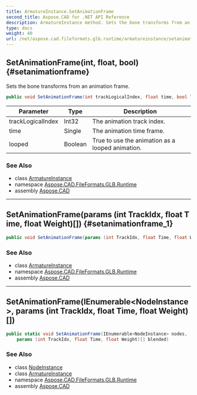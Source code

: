 ```yaml
---
title: ArmatureInstance.SetAnimationFrame
second_title: Aspose.CAD for .NET API Reference
description: ArmatureInstance method. Sets the bone transforms from an animation frame
type: docs
weight: 40
url: /net/aspose.cad.fileformats.glb.runtime/armatureinstance/setanimationframe/
---
```

## SetAnimationFrame(int, float, bool) {#setanimationframe}

Sets the bone transforms from an animation frame.

```csharp
public void SetAnimationFrame(int trackLogicalIndex, float time, bool looped = true)
```

| Parameter | Type | Description |
| --- | --- | --- |
| trackLogicalIndex | Int32 | The animation track index. |
| time | Single | The animation time frame. |
| looped | Boolean | True to use the animation as a looped animation. |

### See Also

* class [ArmatureInstance](../)
* namespace [Aspose.CAD.FileFormats.GLB.Runtime](../../armatureinstance/)
* assembly [Aspose.CAD](../../../)

---

## SetAnimationFrame(params (int TrackIdx, float Time, float Weight)[]) {#setanimationframe_1}

```csharp
public void SetAnimationFrame(params (int TrackIdx, float Time, float Weight)[] blended)
```

### See Also

* class [ArmatureInstance](../)
* namespace [Aspose.CAD.FileFormats.GLB.Runtime](../../armatureinstance/)
* assembly [Aspose.CAD](../../../)

---

## SetAnimationFrame(IEnumerable&lt;NodeInstance&gt;, params (int TrackIdx, float Time, float Weight)[])

```csharp
public static void SetAnimationFrame(IEnumerable<NodeInstance> nodes, 
    params (int TrackIdx, float Time, float Weight)[] blended)
```

### See Also

* class [NodeInstance](../../nodeinstance/)
* class [ArmatureInstance](../)
* namespace [Aspose.CAD.FileFormats.GLB.Runtime](../../armatureinstance/)
* assembly [Aspose.CAD](../../../)


